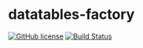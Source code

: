 # datatables-factory

[![GitHub license](https://img.shields.io/github/license/jbox-web/datatables-factory.svg)](https://github.com/jbox-web/datatables-factory/blob/master/LICENSE)
[![Build Status](https://github.com/jbox-web/datatables-factory/workflows/Github%20CI/badge.svg?branch=master)](https://github.com/jbox-web/datatables-factory/actions)
